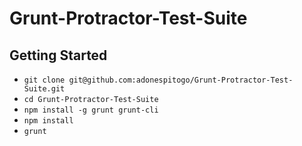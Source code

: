 # Grunt-Protractor-Test-Suite

Getting Started
-----------------
 - `git clone git@github.com:adonespitogo/Grunt-Protractor-Test-Suite.git`
 - `cd Grunt-Protractor-Test-Suite`
 - `npm install -g grunt grunt-cli`
 - `npm install`
 - `grunt`
